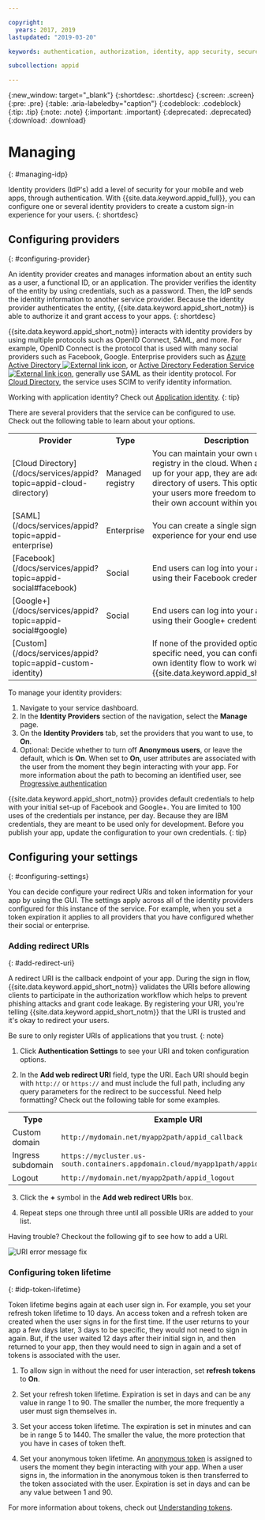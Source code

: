 ```yaml
---

copyright:
  years: 2017, 2019
lastupdated: "2019-03-20"

keywords: authentication, authorization, identity, app security, secure, development, identity provider, tokens, customization, lifetime

subcollection: appid

---
```


{:new_window: target="_blank"}
{:shortdesc: .shortdesc}
{:screen: .screen}
{:pre: .pre}
{:table: .aria-labeledby="caption"}
{:codeblock: .codeblock}
{:tip: .tip}
{:note: .note}
{:important: .important}
{:deprecated: .deprecated}
{:download: .download}


# Managing
{: #managing-idp}

Identity providers (IdP's) add a level of security for your mobile and web apps, through authentication. With {{site.data.keyword.appid_full}}, you can configure one or several identity providers to create a custom sign-in experience for your users.
{: shortdesc}


## Configuring providers
{: #configuring-provider}

An identity provider creates and manages information about an entity such as a user, a functional ID, or an application. The provider verifies the identity of the entity by using credentials, such as a password. Then, the IdP sends the identity information to another service provider. Because the identity provider authenticates the entity, {{site.data.keyword.appid_short_notm}} is able to authorize it and grant access to your apps.
{: shortdesc}

{{site.data.keyword.appid_short_notm}} interacts with identity providers by using multiple protocols such as OpenID Connect, SAML, and more. For example, OpenID Connect is the protocol that is used with many social providers such as Facebook, Google. Enterprise providers such as <a href="https://www.ibm.com/blogs/bluemix/2018/03/setting-ibm-cloud-app-id-azure-active-directory/" target="_blank">Azure Active Directory <img src="../../icons/launch-glyph.svg" alt="External link icon"></a>, or <a href="https://www.ibm.com/blogs/bluemix/2018/03/setting-ibm-cloud-app-id-active-directory-federation-service/" target="_blank">Active Directory Federation Service <img src="../../icons/launch-glyph.svg" alt="External link icon"></a>, generally use SAML as their identity protocol. For [Cloud Directory](/docs/services/appid?topic=appid-cloud-directory), the service uses SCIM to verify identity information.

Working with application identity? Check out [Application identity](/docs/services/appid?topic=appid-app).
{: tip}

There are several providers that the service can be configured to use. Check out the following table to learn about your options.

<table>
  <tr>
    <th>Provider</th>
    <th>Type</th>
    <th>Description</th>
  </tr>
  <tr>
    <td>[Cloud Directory](/docs/services/appid?topic=appid-cloud-directory)</td>
    <td>Managed registry</td>
    <td>You can maintain your own user registry in the cloud. When a user signs up for your app, they are added to your directory of users. This option gives your users more freedom to manage their own account within your app.</td>
  </tr>
  <tr>
    <td>[SAML](/docs/services/appid?topic=appid-enterprise)</td>
    <td>Enterprise</td>
    <td>You can create a single sign on experience for your end users.</td>
  </tr>
  <tr>
    <td>[Facebook](/docs/services/appid?topic=appid-social#facebook)</td>
    <td>Social</td>
    <td>End users can log into your app by using their Facebook credentials.</td>
  </tr>
  <tr>
    <td>[Google+](/docs/services/appid?topic=appid-social#google)</td>
    <td>Social</td>
    <td>End users can log into your app by using their Google+ credentials.</td>
  </tr>
  <tr>
    <td>[Custom](/docs/services/appid?topic=appid-custom-identity)</td>
    <td> </td>
    <td>If none of the provided options fit your specific need, you can configure your own identity flow to work with {{site.data.keyword.appid_short_notm}}.</td>  
  </tr>
</table>

To manage your identity providers:

1. Navigate to your service dashboard.
2. In the **Identity Providers** section of the navigation, select the **Manage** page.
3. On the **Identity Providers** tab, set the providers that you want to use, to **On**.
4. Optional: Decide whether to turn off **Anonymous users**, or leave the default, which is **On**. When set to **On**, user attributes are associated with the user from the moment they begin interacting with your app. For more information about the path to becoming an identified user, see [Progressive authentication](/docs/services/appid?topic=appid-anonymous#progressive)

{{site.data.keyword.appid_short_notm}} provides default credentials to help with your initial set-up of Facebook and Google+. You are limited to 100 uses of the credentials per instance, per day. Because they are IBM credentials, they are meant to be used only for development. Before you publish your app, update the configuration to your own credentials.
{: tip}


## Configuring your settings
{: #configuring-settings}

You can decide configure your redirect URIs and token information for your app by using the GUI. The settings apply across all of the identity providers configured for this instance of the service. For example, when you set a token expiration it applies to all providers that you have configured whether their social or enterprise.


### Adding redirect URIs
{: #add-redirect-uri}

A redirect URI is the callback endpoint of your app. During the sign in flow, {{site.data.keyword.appid_short_notm}} validates the URIs before allowing clients to participate in the authorization workflow which helps to prevent phishing attacks and grant code leakage. By registering your URI, you're telling {{site.data.keyword.appid_short_notm}} that the URI is trusted and it's okay to redirect your users.

Be sure to only register URIs of applications that you trust.
{: note}


1. Click **Authentication Settings** to see your URI and token configuration options.

2. In the **Add web redirect URI** field, type the URI. Each URI should begin with `http://` or `https://` and must include the full path, including any query parameters for the redirect to be successful. Need help formatting? Check out the following table for some examples.

  <table>
    <tr>
      <th>Type</th>
      <th>Example URI</th>
    </tr>
    <tr>
      <td>Custom domain</td>
      <td><code>http://mydomain.net/myapp2path/appid_callback</code></td>
    </tr>
    <tr>
      <td>Ingress subdomain</td>
      <td><code>https://mycluster.us-south.containers.appdomain.cloud/myapp1path/appid_callback</code></td>
    </tr>
    <tr>
      <td>Logout</td>
      <td><code>http://mydomain.net/myapp2path/appid_logout</code></td>
    </tr>  
  </table>

3. Click the **+** symbol in the **Add web redirect URIs** box.

4. Repeat steps one through three until all possible URIs are added to your list.

Having trouble? Checkout the following gif to see how to add a URI.

![URI error message fix](redirect-uri.gif)


### Configuring token lifetime
{: #idp-token-lifetime}

Token lifetime begins again at each user sign in. For example, you set your refresh token lifetime to 10 days. An access token and a refresh token are created when the user signs in for the first time. If the user returns to your app a few days later, 3 days to be specific, they would not need to sign in again. But, if the user waited 12 days after their initial sign in, and then returned to your app, then they would need to sign in again and a set of tokens is associated with the user.

1. To allow sign in without the need for user interaction, set **refresh tokens** to **On**.

2. Set your refresh token lifetime. Expiration is set in days and can be any value in range 1 to 90. The smaller the number, the more frequently a user must sign themselves in.

3. Set your access token lifetime. The expiration is set in minutes and can be in range 5 to 1440. The smaller the value, the more protection that you have in cases of token theft.

4. Set your anonymous token lifetime. An [anonymous token](/docs/services/appid?topic=appid-anonymous#progressive) is assigned to users the moment they begin interacting with your app. When a user signs in, the information in the anonymous token is then transferred to the token associated with the user. Expiration is set in days and can be any value between 1 and 90.

For more information about tokens, check out [Understanding tokens](/docs/services/appid?topic=appid-key-concepts#tokens).
